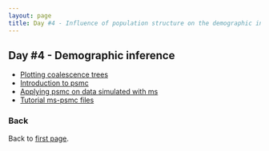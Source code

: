 ```yaml
---
layout: page
title: Day #4 - Influence of population structure on the demographic inference
---
```


## Day #4 - Demographic inference
* [Plotting coalescence trees](../src/R/)
* [Introduction to psmc](../assets/Introduction_PSMC.pdf)
* [Applying psmc on data simulated with ms](./ms-psmc_practical.md)
* [Tutorial ms-psmc files](../assets/PSMC_tutorial_files.zip)

### Back

Back to [first page](../index.md).
